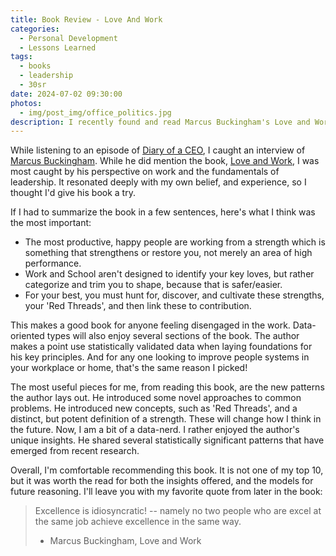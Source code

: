 ```yaml
---
title: Book Review - Love And Work
categories:
  - Personal Development
  - Lessons Learned
tags:
  - books
  - leadership
  - 30sr
date: 2024-07-02 09:30:00
photos: 
  - img/post_img/office_politics.jpg
description: I recently found and read Marcus Buckingham's Love and Work. I found it a good read, and thought I'd share my takeaways in this review. 
---
```


While listening to an episode of [Diary of a CEO](https://www.youtube.com/watch?v=NZd9luVXB80), I caught an interview of [Marcus Buckingham](https://en.wikipedia.org/wiki/Marcus_Buckingham). While he did mention the book, [Love and Work](https://www.amazon.com/Love-Work-Find-What-Rest/dp/1647821231), I was most caught by his perspective on work and the fundamentals of leadership. It resonated deeply with my own belief, and experience, so I thought I'd give his book a try. 

If I had to summarize the book in a few sentences, here's what I think was the most important:
- The most productive, happy people are working from a strength which is something that strengthens or restore you, not merely an area of high performance.
- Work and School aren't designed to identify your key loves, but rather categorize and trim you to shape, because that is safer/easier.
- For your best, you must hunt for, discover, and cultivate these strengths, your 'Red Threads', and then link these to contribution.
  
This makes a good book for anyone feeling disengaged in the work. Data-oriented types will also enjoy several sections of the book. The author makes a point use statistically validated data when laying foundations for his key principles. And for any one looking to improve people systems in your workplace or home, that's the same reason I picked!

The most useful pieces for me, from reading this book, are the new patterns the author lays out. He introduced some novel approaches to common problems. He introduced new concepts, such as 'Red Threads', and a distinct, but potent definition of a strength. These will change how I think in the future. Now, I am a bit of a data-nerd. I rather enjoyed the author's unique insights. He shared several statistically significant patterns that have emerged from recent research.

Overall, I'm comfortable recommending this book. It is not one of my top 10, but it was worth the read for both the insights offered, and the models for future reasoning. I'll leave you with my favorite quote from later in the book:
> Excellence is idiosyncratic! -- namely no two people who are excel at the same job achieve excellence in the same way.
> - Marcus Buckingham, Love and Work
